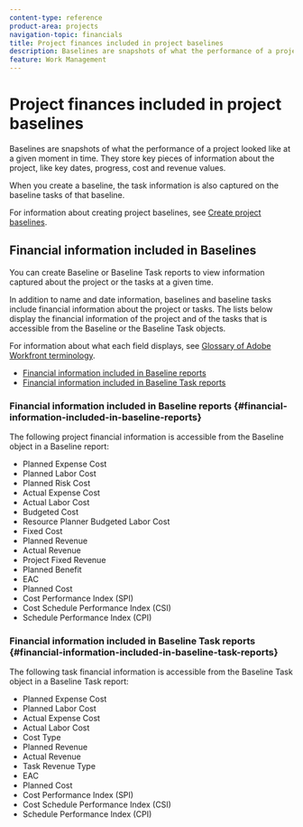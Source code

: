 ```yaml
---
content-type: reference
product-area: projects
navigation-topic: financials
title: Project finances included in project baselines
description: Baselines are snapshots of what the performance of a project looked like at a given moment in time. They store key pieces of information about the project, like key dates, progress, cost and revenue values.
feature: Work Management
---
```


# Project finances included in project baselines

Baselines are snapshots of what the performance of a project looked like at a given moment in time. They store key pieces of information about the project, like key dates, progress, cost and revenue values.

When you create a baseline, the task information is also captured on the baseline tasks of that baseline.

For information about creating project baselines, see [Create project baselines](../../../manage-work/projects/create-projects/create-baselines.md).

## Financial information included in Baselines

You can create Baseline or Baseline Task reports to view information captured about the project or the tasks at a given time.

In addition to name and date information, baselines and baseline tasks include financial information about the project or tasks. The lists below display the financial information of the project and of the tasks that is accessible from the Baseline or the Baseline Task objects.

For information about what each field displays, see [Glossary of Adobe Workfront terminology](../../../workfront-basics/navigate-workfront/workfront-navigation/workfront-terminology-glossary.md).

* [Financial information included in Baseline reports](#financial-information-included-in-baseline-reports) 
* [Financial information included in Baseline Task reports](#financial-information-included-in-baseline-task-reports)

### Financial information included in Baseline reports {#financial-information-included-in-baseline-reports}

The following project financial information is accessible from the Baseline object in a Baseline report:

* Planned Expense Cost
* Planned Labor Cost
* Planned Risk Cost
* Actual Expense Cost
* Actual Labor Cost
* Budgeted Cost
* Resource Planner Budgeted Labor Cost
* Fixed Cost
* Planned Revenue
* Actual Revenue
* Project Fixed Revenue
* Planned Benefit
* EAC
* Planned Cost
* Cost Performance Index (SPI)
* Cost Schedule Performance Index (CSI)
* Schedule Performance Index (CPI)

### Financial information included in Baseline Task reports {#financial-information-included-in-baseline-task-reports}

The following task financial information is accessible from the Baseline Task object in a Baseline Task report:

* Planned Expense Cost
* Planned Labor Cost
* Actual Expense Cost
* Actual Labor Cost
* Cost Type
* Planned Revenue
* Actual Revenue
* Task Revenue Type
* EAC
* Planned Cost
* Cost Performance Index (SPI)
* Cost Schedule Performance Index (CSI)
* Schedule Performance Index (CPI)

